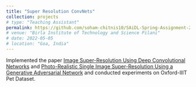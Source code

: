 ```yaml
---
title: "Super Resolution ConvNets"
collection: projects
# type: "Teaching Assistant"
permalink: https://github.com/soham-chitnis10/SAiDL-Spring-Assignment-2022/tree/main/CV
# venue: "Birla Institute of Technology and Science Pilani"
# date: 2022-05-05
# location: "Goa, India"
---
```


Implemented the paper [Image Super-Resolution Using Deep Convolutional Networks](https://arxiv.org/pdf/1501.00092v3.pdf) and [Photo-Realistic Single Image Super-Resolution Using a Generative Adversarial Network](https://arxiv.org/pdf/1609.04802.pdf) and conducted experiments on Oxford-IIIT Pet Dataset.